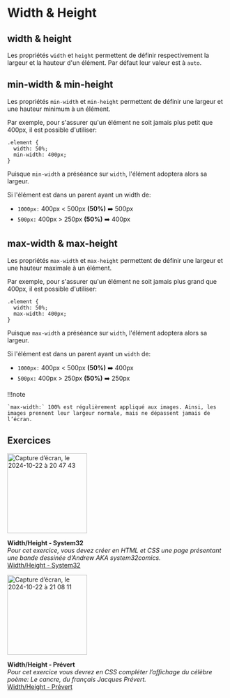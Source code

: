 # Width & Height

## width & height

Les propriétés `width` et `height` permettent de définir respectivement la largeur et la hauteur d'un élément. Par défaut leur valeur est à `auto`.


## min-width & min-height

Les propriétés `min-width` et `min-height` permettent de définir une largeur et une hauteur minimum à un élément.

Par exemple, pour s'assurer qu'un élément ne soit jamais plus petit que 400px, il est possible d'utiliser:

```
.element {
  width: 50%;
  min-width: 400px;
}
```

Puisque `min-width` a préséance sur `width`, l'élément adoptera alors sa largeur.

Si l'élément est dans un parent ayant un width de:


- `1000px:` 400px < 500px <b>(50%)</b> ➡️ 500px
- `500px:` 400px > 250px <b>(50%)</b> ➡️ 400px


## max-width & max-height

Les propriétés `max-width` et `max-height` permettent de définir une largeur et une hauteur maximale à un élément.

Par exemple, pour s'assurer qu'un élément ne soit jamais plus grand que 400px, il est possible d'utiliser:

```
.element {
  width: 50%;
  max-width: 400px;
}
```

Puisque `max-width` a préséance sur `width`, l'élément adoptera alors sa largeur.

Si l'élément est dans un parent ayant un `width` de:

- `1000px:` 400px < 500px <b>(50%)</b> ➡️ 400px
- `500px:` 400px > 250px <b>(50%)</b> ➡️ 250px

!!!note

    `max-width:` 100% est régulièrement appliqué aux images. Ainsi, les images prennent leur largeur normale, mais ne dépassent jamais de l’écran.


## Exercices

<div class="grid grid-auto" markdown>

<img width="183" alt="Capture d’écran, le 2024-10-22 à 20 47 43" src="https://github.com/user-attachments/assets/278ce129-7bec-424b-8424-9457b6b89c67">


  **Width/Height - System32**<br>
  _Pour cet exercice, vous devez créer en HTML et CSS une page présentant une bande dessinée d’Andrew AKA system32comics._<br>
  [Width/Height - System32](https://tim-montmorency.com/compendium/582-111%E2%80%93web1/exercices/system-32.html)
</div>

<div class="grid grid-auto" markdown>
<img width="183" alt="Capture d’écran, le 2024-10-22 à 21 08 11" src="https://github.com/user-attachments/assets/e70938d2-739c-4023-b776-5fa01195ebb7">
  
  **Width/Height - Prévert**<br>
  _Pour cet exercice vous devrez en CSS compléter l’affichage du célèbre poème: Le cancre, du français Jacques Prévert._<br>
  [Width/Height - Prévert](https://tim-montmorency.com/compendium/582-111%E2%80%93web1/exercices/prevert.html)</div>


